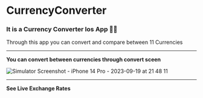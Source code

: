 # CurrencyConverter

### It is a Currency Converter Ios App 🤑🏦

Through this app you can convert and compare between 11 Currencies 

---
**You can convert between currencies through convert sceen**

![Simulator Screenshot - iPhone 14 Pro - 2023-09-19 at 21 48 11](https://github.com/karimelshaarawy/CurrencyConverter/assets/61663906/7cf9d2a7-6dc5-4ac1-9ece-a59887740e81)

---

**See Live Exchange Rates**
